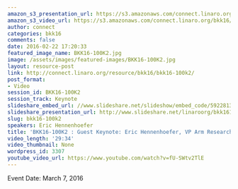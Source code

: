 ```yaml
---
amazon_s3_presentation_url: https://s3.amazonaws.com/connect.linaro.org/bkk16/Presentations/Monday/BKK16-100K2.pdf
amazon_s3_video_url: https://s3.amazonaws.com/connect.linaro.org/bkk16/Videos/Monday/BKK16-100K2%20Hennenhoefer%20Arm.mp4
author: connect
categories: bkk16
comments: false
date: 2016-02-22 17:20:33
featured_image_name: BKK16-100K2.jpg
image: /assets/images/featured-images/BKK16-100K2.jpg
layout: resource-post
link: http://connect.linaro.org/resource/bkk16/bkk16-100k2/
post_format:
- Video
session_id: BKK16-100K2
session_track: Keynote
slideshare_embed_url: //www.slideshare.net/slideshow/embed_code/59228134
slideshare_presentation_url: http://www.slideshare.net/linaroorg/bkk16100k2-arm-research-sensors-to-supercomputers
slug: bkk16-100k2
speakers: Eric Hennenhoefer
title: 'BKK16-100K2 : Guest Keynote: Eric Hennenhoefer, VP Arm Research'
video_length: '29:34'
video_thumbnail: None
wordpress_id: 3307
youtube_video_url: https://www.youtube.com/watch?v=fU-SWtv2TlE
---
```


Event Date: March 7, 2016
